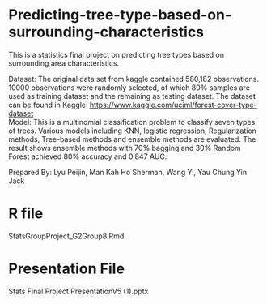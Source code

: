 # Predicting-tree-type-based-on-surrounding-characteristics

This is a statistics final project on predicting tree types based on surrounding area characteristics.

Dataset: The original data set from kaggle contained 580,182 observations. 10000 observations were randomly selected, of which 80% samples are used as training dataset and the remaining as testing dataset. The dataset can be found in Kaggle: https://www.kaggle.com/uciml/forest-cover-type-dataset  
Model: This is a multinomial classification problem to classify seven types of trees. Various models including KNN, logistic regression, Regularization methods, Tree-based methods and ensemble methods are evaluated. The result shows ensemble methods with 70% bagging and 30% Random Forest achieved 80% accuracy and 0.847 AUC.

Prepared By: Lyu Peijin, Man Kah Ho Sherman, Wang Yi, Yau Chung Yin Jack


# R file
StatsGroupProject_G2Group8.Rmd
# Presentation File
Stats Final Project PresentationV5 (1).pptx
